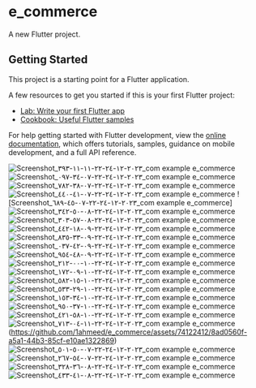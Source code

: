 # e_commerce

A new Flutter project.

## Getting Started

This project is a starting point for a Flutter application.

A few resources to get you started if this is your first Flutter project:

- [Lab: Write your first Flutter app](https://docs.flutter.dev/get-started/codelab)
- [Cookbook: Useful Flutter samples](https://docs.flutter.dev/cookbook)

For help getting started with Flutter development, view the
[online documentation](https://docs.flutter.dev/), which offers tutorials,
samples, guidance on mobile development, and a full API reference.

![Screenshot_٢٠٢٣-١٢-٢٤-٢٢-١١-١١-٣٩٣_com example e_commerce](https://github.com/1ahmeed/e_commerce/assets/74122412/81318b4a-a535-41bc-b55f-87034f65d7a9)
![Screenshot_٢٠٢٣-١٢-٢٤-٢٢-٠٧-٣٤-٠٩٧_com example e_commerce](https://github.com/1ahmeed/e_commerce/assets/74122412/4beb2828-e72a-4a90-bd8a-3a5c9880478f)
![Screenshot_٢٠٢٣-١٢-٢٤-٢٢-٠٧-٣٨-٧٨٢_com example e_commerce](https://github.com/1ahmeed/e_commerce/assets/74122412/0b61a851-22a9-4447-b7d9-c65a0869084b)
![Screenshot_٢٠٢٣-١٢-٢٤-٢٢-٠٧-٤١-٤٤٠_com example e_commerce](https://github.com/1ahmeed/e_commerce/assets/74122412/4083c00c-c0a9-4a4a-a0d6-182d93bebf17)
![Screenshot_٢٠٢٣-١٢-٢٤-٢٢-٠٧-٤٥-٦٨٩_com example e_commerce]
![Screenshot_٢٠٢٣-١٢-٢٤-٢٢-٠٨-٥٠-٣٤٢_com example e_commerce](https://github.com/1ahmeed/e_commerce/assets/74122412/bef9b93a-fb30-4689-a833-458a849f44dc)
![Screenshot_٢٠٢٣-١٢-٢٤-٢٢-٠٨-٥٧-٣٠٣_com example e_commerce](https://github.com/1ahmeed/e_commerce/assets/74122412/a27f0631-1d6e-4a21-acbf-a1f4b2675c42)
![Screenshot_٢٠٢٣-١٢-٢٤-٢٢-٠٩-١٨-٤٤٢_com example e_commerce](https://github.com/1ahmeed/e_commerce/assets/74122412/9ad9f2b3-3c8c-416f-ad46-a17ffe7f647d)
![Screenshot_٢٠٢٣-١٢-٢٤-٢٢-٠٩-٣٣-٨٣٥_com example e_commerce](https://github.com/1ahmeed/e_commerce/assets/74122412/9e1f2098-e5ce-42a5-bdaa-9c5c380ea9d6)
![Screenshot_٢٠٢٣-١٢-٢٤-٢٢-٠٩-٤٢-٠٣٧_com example e_commerce](https://github.com/1ahmeed/e_commerce/assets/74122412/6966341a-8123-47a4-b1f2-28121287b316)
![Screenshot_٢٠٢٣-١٢-٢٤-٢٢-٠٩-٤٨-٩٥٤_com example e_commerce](https://github.com/1ahmeed/e_commerce/assets/74122412/10ad7c52-b937-4cb7-9b73-40c719b3819b)
![Screenshot_٢٠٢٣-١٢-٢٤-٢٢-١٠-٠٠-٢١٢_com example e_commerce](https://github.com/1ahmeed/e_commerce/assets/74122412/f755f6a8-a97a-4acb-b06b-7dadff165718)
![Screenshot_٢٠٢٣-١٢-٢٤-٢٢-١٠-٠٩-١٧٢_com example e_commerce](https://github.com/1ahmeed/e_commerce/assets/74122412/4c752926-513e-42cc-a248-8fb19feddffd)
![Screenshot_٢٠٢٣-١٢-٢٤-٢٢-١٠-١٥-٥٨٢_com example e_commerce](https://github.com/1ahmeed/e_commerce/assets/74122412/72ca7595-4dd8-45d3-9ca2-37600b57fc28)
![Screenshot_٢٠٢٣-١٢-٢٤-٢٢-١٠-٢٩-٥٣٣_com example e_commerce](https://github.com/1ahmeed/e_commerce/assets/74122412/0552c8b2-e82d-40eb-8416-0fbb3de99167)
![Screenshot_٢٠٢٣-١٢-٢٤-٢٢-١٠-٣٤-١٥٣_com example e_commerce](https://github.com/1ahmeed/e_commerce/assets/74122412/cf59cb27-1008-4a79-9011-e72b05bf9e7f)
![Screenshot_٢٠٢٣-١٢-٢٤-٢٢-١٠-٣٧-٩٥٠_com example e_commerce](https://github.com/1ahmeed/e_commerce/assets/74122412/a56ffd50-e70f-49e4-a16a-9221e158c418)
![Screenshot_٢٠٢٣-١٢-٢٤-٢٢-١٠-٥٨-٤٢١_com example e_commerce](https://github.com/1ahmeed/e_commerce/assets/74122412/44e30e78-8ef9-4d2e-b044-3702a2d595cf)
![Screenshot_٢٠٢٣-١٢-٢٤-٢٢-١١-٠٤-٧١٣_com example e_commerce](https://github.com/1ahmeed/e_commerce/assets/74122412/4253ced8-64ae-4e44-bfe2-1d1eb354f222)
(https://github.com/1ahmeed/e_commerce/assets/74122412/8ad0560f-a5a1-44b3-85cf-e10ae1322869)
![Screenshot_٢٠٢٣-١٢-٢٤-٢٢-٠٧-٥٠-٥٠١_com example e_commerce](https://github.com/1ahmeed/e_commerce/assets/74122412/11086ecf-9cb8-459d-bf24-b872846d2631)
![Screenshot_٢٠٢٣-١٢-٢٤-٢٢-٠٧-٥٤-٢٦٧_com example e_commerce](https://github.com/1ahmeed/e_commerce/assets/74122412/6f262628-713c-4339-973d-3b71a8b8b0fa)
![Screenshot_٢٠٢٣-١٢-٢٤-٢٢-٠٨-٣٦-٣٢٨_com example e_commerce](https://github.com/1ahmeed/e_commerce/assets/74122412/9e288ec5-8b96-45d6-af3d-b543267ce065)
![Screenshot_٢٠٢٣-١٢-٢٤-٢٢-٠٨-٤١-٤٣٣_com example e_commerce](https://github.com/1ahmeed/e_commerce/assets/74122412/fa264757-512b-42a1-890c-128d253a1935)

